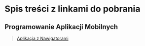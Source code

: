 # Spis treści z linkami do pobrania



## Programowanie Aplikacji Mobilnych
> [Aplikacja z Nawigatorami](https://minhaskamal.github.io/DownGit/#/home?url=https://github.com/bulenca/lessons/tree/main/pam/app-navigators)
